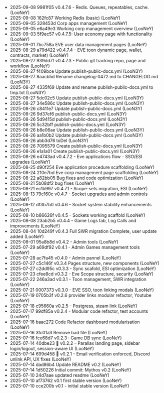 - 2025-09-08 9981f05 v0.4.7.6 - Redis. Queues, repeatables, cache. (LooNeY)
- 2025-09-08 162fc87 Working Redis (basic) (LooNeY)
- 2025-09-05 328453d Corp apps management (LooNeY)
- 2025-09-05 e6a49e3 Working corp management overview (LooNeY)
- 2025-09-03 5f9ec57 v0.4.7.5: User economy page with functionality (LooNeY)
- 2025-09-01 7bc758a EVE user data management pages (LooNeY)
- 2025-08-29 a79d422 v0.4.7.4 - EVE toon dynamic page, wallet, contracts, market) (LooNeY)
- 2025-08-27 939dd7f v0.4.7.3 - Public git tracking repo, page and workflow (LooNeY)
- 2025-08-27 f409bce Update publish-public-docs.yml (LooN3Y)
- 2025-08-27 8aacb5d Rename changelog-0472.md to CHANGELOG.md (LooN3Y)
- 2025-08-27 4335f69 Update and rename publish-public-docs.yml to tmp.txt (LooN3Y)
- 2025-08-27 5dc02c5 Update publish-public-docs.yml (LooN3Y)
- 2025-08-27 34e586c Update publish-public-docs.yml (LooN3Y)
- 2025-08-26 c8411e7 Update publish-public-docs.yml (LooN3Y)
- 2025-08-26 9d37ef6 publish-public-docs.yml (LooN3Y)
- 2025-08-26 5d9415d publish-public-docs.yml (LooN3Y)
- 2025-08-26 5c32bff publish-public-docs.yml (LooN3Y)
- 2025-08-26 b8e06ae Update publish-public-docs.yml (LooN3Y)
- 2025-08-26 aa1b0b2 Update publish-public-docs.yml (LooN3Y)
- 2025-08-26 abb3d76 toDel (LooN3Y)
- 2025-08-26 7095579 Create publish-public-docs.yml (LooN3Y)
- 2025-08-26 e1a1a01 Create publish-public-docs.yml (LooN3Y)
- 2025-08-26 e4743ad v0.4.7.2 - Eve applications flow - SSO/ESI upgrades (LooNeY)
- 2025-08-25 d90f254 Eve application procedure scaffolding (LooNeY)
- 2025-08-24 210e7bd Eve corp management page scaffolding (LooNeY)
- 2025-08-22 a82bb05 Bug fixes and code optimization (LooNeY)
- 2025-08-21 5b08df2 bug fixes (LooNeY)
- 2025-08-21 ec1b997 v0.4.7.1 - Scope-sets migration, ESI (LooNeY)
- 2025-08-13 79c160c v0.4.7 - Socket upgrades and admin controls (LooNeY)
- 2025-08-12 df3b7b0 v0.4.6 - Socket system stability enhancements (LooNeY)
- 2025-08-10 b86626f v0.4.5 - Sockets working scaffold (LooNeY)
- 2025-08-08 23ab2b5 v0.4.4 - Game Logs tab, Log Calls and improvements (LooNeY)
- 2025-08-04 10d249f v0.4.3 Full SWR migration Complete, user update added (LooNeY)
- 2025-08-01 95a8b8d v0.4.2 - Admin tools (LooNeY)
- 2025-07-29 a69df92 v0.4.1 - Admin Games management tools (LooNeY)
- 2025-07-28 ac7fa45 v0.4.0 - Admin pannel (LooNeY)
- 2025-07-27 c5c146f v0.3.4 Pages structure, new components (LooNeY)
- 2025-07-27 c2dd95c  v0.3.3 - Sync scafold, ESI optimization (LooNeY)
- 2025-07-23 cfee8cd v0.3.2 - Eve Scope structure, security (LooNeY)
- 2025-07-22 246a3ad v0.3.1 - Toon management, SWR integration (LooNeY)
- 2025-07-21 0007373 v0.3.0 - EVE SSO, toon linking modals (LooNeY)
- 2025-07-19 0705b3f v0.2.6 provider links modular refactor, Youtube (LooNeY)
- 2025-07-18 c95660a v0.2.5 - Postgress, steam link (LooNeY)
- 2025-07-17 99df85a v0.2.4 - Modular code refactor, test accounts (LooNeY)
- 2025-07-16 baac272 Code Refactor dashboard modularisation (LooNeY)
- 2025-07-16 3fc01a3 Remove bad file (LooNeY)
- 2025-07-16 fce68d7 v0.2.3 : Game DB sync (LooNeY)
- 2025-07-14 40dbe23 🔄 v0.2.2 – Parallax landing page, sidebar login/logout, session-aware UI (LooNeY)
- 2025-07-14 699d458 🔐 v0.2.1 - Email verification enforced, Discord unlink API, UX fixes (LooNeY)
- 2025-07-14 dad86b4 Update README v0.2 (LooNeY)
- 2025-07-14 1d50226 Initial commit: Mythos v0.2 (LooNeY)
- 2025-07-10 24d7aae updated readme (LooNeY)
- 2025-07-10 af73762 v0.1 first stable version (LooNeY)
- 2025-07-10 cce200b v0.1 - initial stable version (LooNeY)